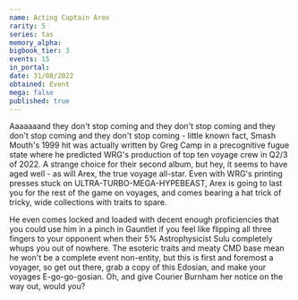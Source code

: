 ```yaml
---
name: Acting Captain Arex
rarity: 5
series: tas
memory_alpha:
bigbook_tier: 3
events: 15
in_portal:
date: 31/08/2022
obtained: Event
mega: false
published: true
---
```


Aaaaaaand they don't stop coming and they don't stop coming and they don't stop coming and they don't stop coming - little known fact, Smash Mouth's 1999 hit was actually written by Greg Camp in a precognitive fugue state where he predicted WRG's production of top ten voyage crew in Q2/3 of 2022. A strange choice for their second album, but hey, it seems to have aged well - as will Arex, the true voyage all-star. Even with WRG's printing presses stuck on ULTRA-TURBO-MEGA-HYPEBEAST, Arex is going to last you for the rest of the game on voyages, and comes bearing a hat trick of tricky, wide collections with traits to spare. 

He even comes locked and loaded with decent enough proficiencies that you could use him in a pinch in Gauntlet if you feel like flipping all three fingers to your opponent when their 5% Astrophysicist Sulu completely whups you out of nowhere. The esoteric traits and meaty CMD base mean he won't be a complete event non-entity, but this is first and foremost a voyager, so get out there, grab a copy of this Edosian, and make your voyages E-go-go-gosian. Oh, and give Courier Burnham her notice on the way out, would you?
